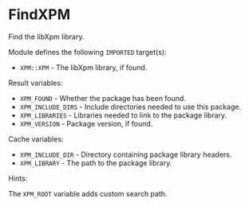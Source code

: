 # FindXPM

Find the libXpm library.

Module defines the following `IMPORTED` target(s):

* `XPM::XPM` - The libXpm library, if found.

Result variables:

* `XPM_FOUND` - Whether the package has been found.
* `XPM_INCLUDE_DIRS` - Include directories needed to use this package.
* `XPM_LIBRARIES` - Libraries needed to link to the package library.
* `XPM_VERSION` - Package version, if found.

Cache variables:

* `XPM_INCLUDE_DIR` - Directory containing package library headers.
* `XPM_LIBRARY` - The path to the package library.

Hints:

The `XPM_ROOT` variable adds custom search path.
